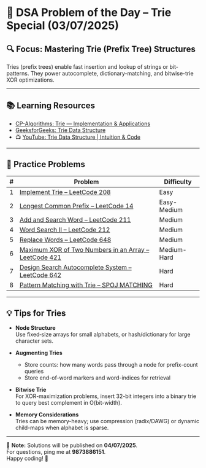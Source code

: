 # 📘 DSA Problem of the Day – Trie Special (03/07/2025)

## 🔍 Focus: Mastering Trie (Prefix Tree) Structures

Tries (prefix trees) enable fast insertion and lookup of strings or bit-patterns. They power autocomplete, dictionary-matching, and bitwise-trie XOR optimizations.

---

## 📚 Learning Resources

- [CP-Algorithms: Trie — Implementation & Applications](https://cp-algorithms.com/data_structures/trie.html)  
- [GeeksforGeeks: Trie Data Structure](https://www.geeksforgeeks.org/trie-insert-and-search/)  
- 📺 [YouTube: Trie Data Structure | Intuition & Code](https://www.youtube.com/watch?v=AXjmTQ8LEoI)  

---

## 🧩 Practice Problems

| #  | Problem                                                                                                        | Difficulty     |
|----|----------------------------------------------------------------------------------------------------------------|----------------|
| 1  | [Implement Trie – LeetCode 208](https://leetcode.com/problems/implement-trie-prefix-tree/)                    | Easy           |
| 2  | [Longest Common Prefix – LeetCode 14](https://leetcode.com/problems/longest-common-prefix/)                   | Easy-Medium    |
| 3  | [Add and Search Word – LeetCode 211](https://leetcode.com/problems/add-and-search-word-data-structure-design/) | Medium         |
| 4  | [Word Search II – LeetCode 212](https://leetcode.com/problems/word-search-ii/)                                 | Medium         |
| 5  | [Replace Words – LeetCode 648](https://leetcode.com/problems/replace-words/)                                   | Medium         |
| 6  | [Maximum XOR of Two Numbers in an Array – LeetCode 421](https://leetcode.com/problems/maximum-xor-of-two-numbers-in-an-array/) | Medium-Hard    |
| 7  | [Design Search Autocomplete System – LeetCode 642](https://leetcode.com/problems/design-search-autocomplete-system/) | Hard           |
| 8  | [Pattern Matching with Trie – SPOJ MATCHING](https://www.spoj.com/problems/MATCHING/)                           | Hard           |

---

## 💡 Tips for Tries

- **Node Structure**  
  Use fixed‐size arrays for small alphabets, or hash/dictionary for large character sets.

- **Augmenting Tries**  
  - Store counts: how many words pass through a node for prefix-count queries  
  - Store end-of-word markers and word-indices for retrieval

- **Bitwise Trie**  
  For XOR-maximization problems, insert 32-bit integers into a binary trie to query best complement in O(bit-width).

- **Memory Considerations**  
  Tries can be memory-heavy; use compression (radix/DAWG) or dynamic child-maps when alphabet is sparse.

---

📢 **Note:** Solutions will be published on **04/07/2025**.  
For questions, ping me at **9873886151**.  
Happy coding! 🚀  

